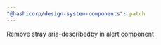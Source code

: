 ```yaml
---
"@hashicorp/design-system-components": patch
---
```


Remove stray aria-describedby in alert component
